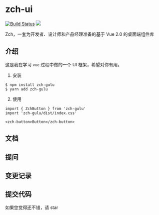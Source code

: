 # zch-ui

[![Build Status](https://travis-ci.org/zch233/zch-ui.svg?branch=master)](https://travis-ci.org/zch233/zch-ui)
[![](https://data.jsdelivr.com/v1/package/npm/zch-gulu/badge)](https://www.jsdelivr.com/package/npm/zch-gulu)

Zch，一套为开发者、设计师和产品经理准备的基于 Vue 2.0 的桌面端组件库

## 介绍

这是我在学习 `vue` 过程中做的一个 UI 框架，希望对你有用。

1. 安装

```
$ npm install zch-gulu
$ yarn add zch-gulu
```

2. 使用

```
import { ZchButton } from 'zch-gulu'
import 'zch-gulu/dist/index.css'

<zch-button>Button</zch-button>
```

## 文档

## 提问

## 变更记录

## 提交代码

如果您觉得还不错，请 star
